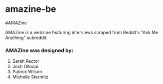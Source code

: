 # amazine-be


#AMAZine


AMAZine is a webzine featuring interviews scraped from Reddit's "Ask Me Anything" subreddit.


### AMAZine was designed by:
1. Sarah Rector
2. Josh Olloqui
3. Patrick Wilson
4. Michelle Stermitz


